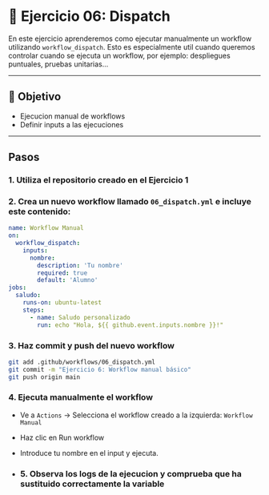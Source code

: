 # 🧪 Ejercicio 06: Dispatch

En este ejercicio aprenderemos como ejecutar manualmente un workflow utilizando `workflow_dispatch`.
Esto es especialmente util cuando queremos controlar cuando se ejecuta un workflow, por ejemplo: despliegues puntuales, pruebas unitarias...

---

## 🎯 Objetivo

- Ejecucion manual de workflows
- Definir inputs a las ejecuciones

---

## Pasos
### 1.  Utiliza el repositorio creado en el Ejercicio 1

### 2. Crea un nuevo workflow llamado `06_dispatch.yml` e incluye este contenido:
```yaml copy
name: Workflow Manual
on:
  workflow_dispatch:
    inputs:
      nombre:
        description: 'Tu nombre'
        required: true
        default: 'Alumno'
jobs:
  saludo:
    runs-on: ubuntu-latest
    steps:
      - name: Saludo personalizado
        run: echo "Hola, ${{ github.event.inputs.nombre }}!"
```

### 3. Haz commit y push del nuevo workflow
```bash copy
git add .github/workflows/06_dispatch.yml
git commit -m "Ejercicio 6: Workflow manual básico"
git push origin main
```

### 4. Ejecuta manualmente el workflow
* Ve a `Actions` → Selecciona el workflow creado a la izquierda: `Workflow Manual`
* Haz clic en Run workflow
* Introduce tu nombre en el input y ejecuta.
  
* ### 5. Observa los logs de la ejecucion y comprueba que ha sustituido correctamente la variable
